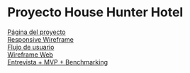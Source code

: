 <!DOCTYPE html>
<html lang="es">
<head>
    <meta charset="UTF-8">
    <meta name="viewport" content="width=device-width, initial-scale=1.0">
    <meta name="description" content="House hunter">
    <meta name="keywords" content="hosteles, viajes, hoteles">
    <meta name="author" content="Islas - Piccioni - Lignac">
    <meta name="publisher" content="Islas - Piccioni - Lignac">
</head>
<body>
   <h1>Proyecto House Hunter Hotel</h1>
    <a href="https://proyecto-hunter-hotel.vercel.app/"> Página del proyecto </a> <br>
    <a href="https://drive.google.com/file/d/1kjUaDsbY3CtAMRLbdD5Qay8bzTiFunHT/view?usp=sharing"> Responsive Wireframe </a> <br>
    <a href="https://drive.google.com/file/d/15xj2FjDywmswbFpxRoVZyIPoWcl5X0ki/view?usp=sharing"> Flujo de usuario </a><br>
    <a href="https://drive.google.com/file/d/11D0fyU9TzxVhxyxchConiMJ_wc7fa0wl/view?usp=sharing"> Wireframe Web </a><br>
    <a href="https://drive.google.com/file/d/1irfrNs-YBwbAmpctey_vTrOR2tyFfIi5/view?usp=sharing"> Entrevista + MVP + Benchmarking </a>
    
</body>
</html>
